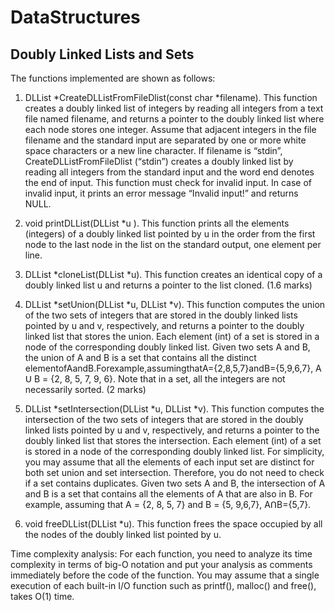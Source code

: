 # DataStructures
## Doubly Linked Lists and Sets

The functions implemented are shown as follows:

1. DLList *CreateDLListFromFileDlist(const char *filename). This function creates a doubly linked list of integers by reading all integers from a text file named filename, and returns a pointer to the doubly linked list where each node stores one integer. Assume that adjacent integers in the file filename and the standard input are separated by one or more white space characters or a new line character.
If filename is “stdin”, CreateDLListFromFileDlist (“stdin”) creates a doubly linked list by reading all integers from the standard input and the word end denotes the end of input.
This function must check for invalid input. In case of invalid input, it prints an error message “Invalid input!” and returns NULL.

2. void printDLList(DLList *u ). This function prints all the elements (integers) of a doubly linked list pointed by u in the order from the first node to the last node in the list on the standard output, one element per line. 

3. DLList *cloneList(DLList *u). This function creates an identical copy of a doubly linked list u and returns a pointer to the list cloned. (1.6 marks)

4. DLList *setUnion(DLList *u, DLList *v). This function computes the union of the two sets of integers that are stored in the doubly linked lists pointed by u and v, respectively, and returns a pointer to the doubly linked list that stores the union. Each element (int) of a set is stored in a node of the corresponding doubly linked list.
Given two sets A and B, the union of A and B is a set that contains all the distinct elementofAandB.Forexample,assumingthatA={2,8,5,7}andB={5,9,6,7}, A ꓴ B = {2, 8, 5, 7, 9, 6}. Note that in a set, all the integers are not necessarily sorted. (2 marks)

5. DLList *setIntersection(DLList *u, DLList *v). This function computes the intersection of the two sets of integers that are stored in the doubly linked lists pointed by u and v, respectively, and returns a pointer to the doubly linked list that stores the intersection. Each element (int) of a set is stored in a node of the corresponding doubly linked list.
For simplicity, you may assume that all the elements of each input set are distinct for both set union and set intersection. Therefore, you do not need to check if a set contains duplicates.
Given two sets A and B, the intersection of A and B is a set that contains all the elements of A that are also in B. For example, assuming that A = {2, 8, 5, 7} and B = {5, 9,6,7}, AꓵB={5,7}.

6. void freeDLList(DLList *u). This function frees the space occupied by all the nodes of the doubly linked list pointed by u.

Time complexity analysis: For each function, you need to analyze its time complexity in terms of big-O notation and put your analysis as comments immediately before the code of the function. You may assume that a single execution of each built-in I/O function such as printf(), malloc() and free(), takes O(1) time.

